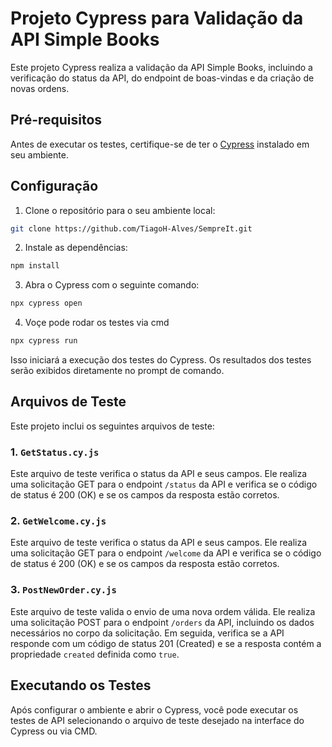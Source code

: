 # Projeto Cypress para Validação da API Simple Books

Este projeto Cypress realiza a validação da API Simple Books, incluindo a verificação do status da API, do endpoint de boas-vindas e da criação de novas ordens.

## Pré-requisitos

Antes de executar os testes, certifique-se de ter o [Cypress](https://docs.cypress.io/guides/getting-started/installing-cypress.html) instalado em seu ambiente.

## Configuração

1. Clone o repositório para o seu ambiente local:

```bash
git clone https://github.com/TiagoH-Alves/SempreIt.git
```

2. Instale as dependências:

```bash
npm install
```

3. Abra o Cypress com o seguinte comando:

```bash
npx cypress open
```

4. Voçe pode rodar os testes via cmd

```bash
npx cypress run 
```
Isso iniciará a execução dos testes do Cypress. Os resultados dos testes serão exibidos diretamente no prompt de comando.

## Arquivos de Teste
Este projeto inclui os seguintes arquivos de teste:

### 1. `GetStatus.cy.js`

Este arquivo de teste verifica o status da API e seus campos. Ele realiza uma solicitação GET para o endpoint `/status` da API e verifica se o código de status é 200 (OK) e se os campos da resposta estão corretos.

### 2. `GetWelcome.cy.js`

Este arquivo de teste verifica o status da API e seus campos. Ele realiza uma solicitação GET para o endpoint `/welcome` da API e verifica se o código de status é 200 (OK) e se os campos da resposta estão corretos.

### 3. `PostNewOrder.cy.js`

Este arquivo de teste valida o envio de uma nova ordem válida. Ele realiza uma solicitação POST para o endpoint `/orders` da API, incluindo os dados necessários no corpo da solicitação. Em seguida, verifica se a API responde com um código de status 201 (Created) e se a resposta contém a propriedade `created` definida como `true`.

## Executando os Testes

Após configurar o ambiente e abrir o Cypress, você pode executar os testes de API selecionando o arquivo de teste desejado na interface do Cypress ou via CMD.